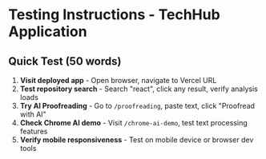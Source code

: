 # Testing Instructions - TechHub Application

## Quick Test (50 words)

1. **Visit deployed app** - Open browser, navigate to Vercel URL
2. **Test repository search** - Search "react", click any result, verify analysis loads
3. **Try AI Proofreading** - Go to `/proofreading`, paste text, click "Proofread with AI"
4. **Check Chrome AI demo** - Visit `/chrome-ai-demo`, test text processing features
5. **Verify mobile responsiveness** - Test on mobile device or browser dev tools